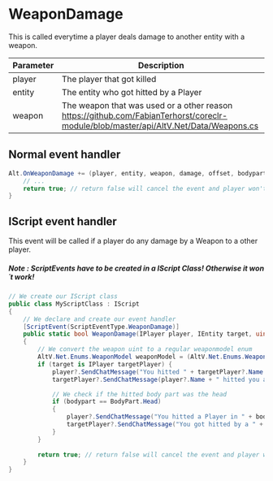 # WeaponDamage 
This is called everytime a player deals damage to another entity with a weapon.

| Parameter | Description  |
|-----------|--------------|
| player    | The player that got killed |
| entity    | The entity who got hitted by a Player |
| weapon    | The weapon that was used or a other reason https://github.com/FabianTerhorst/coreclr-module/blob/master/api/AltV.Net/Data/Weapons.cs |

## Normal event handler

```csharp
Alt.OnWeaponDamage += (player, entity, weapon, damage, offset, bodypart) => {
    // ...
    return true; // return false will cancel the event and player won't receive damage.
}
```

## IScript event handler

This event will be called if a player do any damage by a Weapon to a other player.
##### Note : ScriptEvents have to be created in a IScript Class! Otherwise it won´t work!

```csharp
// We create our IScript class
public class MyScriptClass : IScript
{
    // We declare and create our event handler
    [ScriptEvent(ScriptEventType.WeaponDamage)]
    public static bool WeaponDamage(IPlayer player, IEntity target, uint weapon, ushort damage, Position offset, BodyPart bodypart)
    {
        // We convert the weapon uint to a regular weaponmodel enum
        AltV.Net.Enums.WeaponModel weaponModel = (AltV.Net.Enums.WeaponModel) weapon;
        if (target is IPlayer targetPlayer) {
            player?.SendChatMessage("You hitted " + targetPlayer?.Name + " and gave him " + damage + " damage! Weapon: " + weaponModel);
            targetPlayer?.SendChatMessage(player?.Name + " hitted you and gave you " + damage + " damage! Weapon: " + weaponModel);

            // We check if the hitted body part was the head
            if (bodypart == BodyPart.Head)
            {
                player?.SendChatMessage("You hitted a Player in " + bodypart);
                targetPlayer?.SendChatMessage("You got hitted by a " + weaponModel + " in " + bodypart);
            }
        }
        
        return true; // return false will cancel the event and player won't receive damage.
    }
}
```
